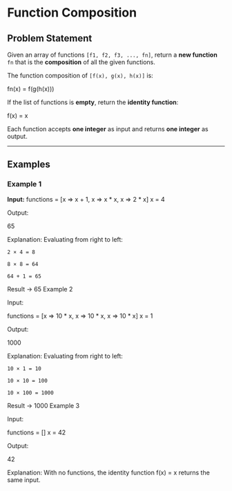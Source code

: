# Function Composition

## Problem Statement
Given an array of functions `[f1, f2, f3, ..., fn]`, return a **new function** `fn` that is the **composition** of all the given functions.

The function composition of `[f(x), g(x), h(x)]` is:

fn(x) = f(g(h(x)))

If the list of functions is **empty**, return the **identity function**:

f(x) = x

Each function accepts **one integer** as input and returns **one integer** as output.

---

## Examples

### **Example 1**
**Input:**
functions = [x => x + 1, x => x * x, x => 2 * x]
x = 4

Output:

65

Explanation:
Evaluating from right to left:

    2 × 4 = 8

    8 × 8 = 64

    64 + 1 = 65

Result → 65
Example 2

Input:

functions = [x => 10 * x, x => 10 * x, x => 10 * x]
x = 1

Output:

1000

Explanation:
Evaluating from right to left:

    10 × 1 = 10

    10 × 10 = 100

    10 × 100 = 1000

Result → 1000
Example 3

Input:

functions = []
x = 42

Output:

42

Explanation:
With no functions, the identity function f(x) = x returns the same input.
